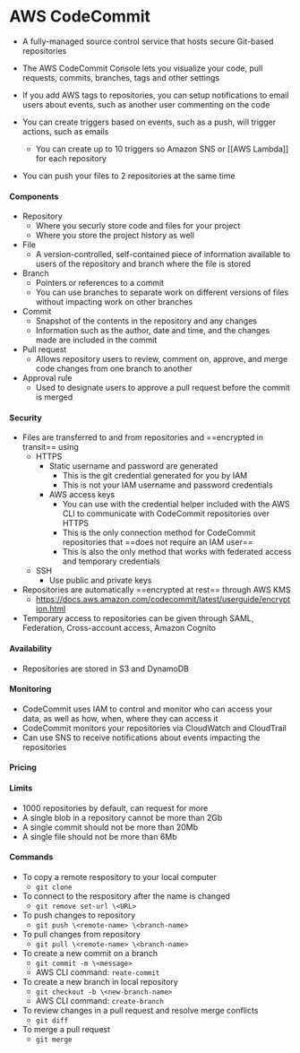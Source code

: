 # AWS CodeCommit
- A fully-managed source control service that hosts secure Git-based repositories

- The AWS CodeCommit Console lets you visualize your code, pull requests, commits, branches, tags and other settings

- If you add AWS tags to repositories, you can setup notifications to email users about events, such as another user commenting on the code

- You can create triggers based on events, such as a push, will trigger actions, such as emails
	- You can create up to 10 triggers so Amazon SNS or [[AWS Lambda]] for each repository

- You can push your files to 2 repositories at the same time


#### Components
- Repository
	- Where you securly store code and files for your project
	- Where you store the project history as well
- File
	- A version-controlled, self-contained piece of information available to users of the repository and branch where the file is stored
- Branch
	- Pointers or references to a commit
	- You can use branches to separate work on different versions of files without impacting work on other branches
-	Commit
	-	Snapshot of the contents in the repository and any changes
	-	Information such as the author, date and time, and the changes made are    included in the commit
- Pull request
	- Allows repository users to review, comment on, approve, and merge code changes from one branch to another
- Approval rule
	- Used to designate users to approve a pull request before the commit is merged


#### Security
- Files are transferred to and from repositories and ==encrypted in transit== using 
	- HTTPS
		- Static username and password are generated
			- This is the git credential generated for you by IAM
			- This is not your IAM username and password credentials
		- AWS access keys
			- You can use with the credential helper included with the AWS CLI to communicate with CodeCommit repositories over HTTPS
			- This is the only connection method for CodeCommit repositories that ==does not require an IAM user==
			- This is also the only method that works with federated access and temporary credentials
	- SSH
		- Use public and private keys
- Repositories are automatically ==encrypted at rest== through AWS KMS
	- https://docs.aws.amazon.com/codecommit/latest/userguide/encryption.html
- Temporary access to repositories can be given through SAML, Federation, Cross-account access, Amazon Cognito

#### Availability
- Repositories are stored in S3 and DynamoDB

#### Monitoring
- CodeCommit uses IAM to control and monitor who can access your data, as well as how, when, where they can access it
- CodeCommit monitors your repositories via CloudWatch and CloudTrail
- Can use SNS to receive notifications about events impacting the repositories

#### Pricing

#### Limits
- 1000 repositories by default, can request for more
- A single blob in a repository cannot be more than 2Gb
- A single commit should not be more than 20Mb
- A single file should not be more than 6Mb

#### Commands
- To copy a remote respository to your local computer
	- `git clone`
- To connect to the respository after the name is changed
	- `git remove set-url \<URL>`
- To push changes to repository
	- `git push \<remote-name> \<branch-name>`
- To pull changes from repository
	- `git pull \<remote-name> \<branch-name>`
- To create a new commit on a branch
	- `git commit -m \<message>`
	- AWS CLI command: `reate-commit`
- To create a new branch in local repository
	- `git checkout -b \<new-branch-name>`
	- AWS CLI command: `create-branch`
- To review changes in a pull request and resolve merge conflicts
	- `git diff`
- To merge a pull request
	- `git merge`